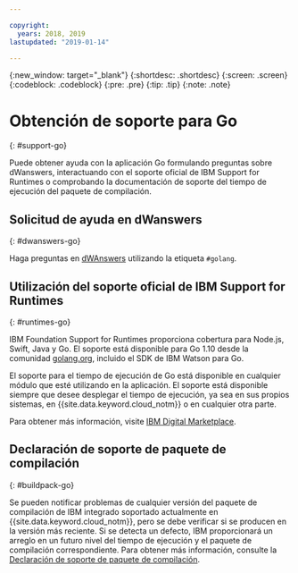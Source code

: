 ```yaml
---

copyright:
  years: 2018, 2019
lastupdated: "2019-01-14"

---
```


{:new_window: target="_blank"}
{:shortdesc: .shortdesc}
{:screen: .screen}
{:codeblock: .codeblock}
{:pre: .pre}
{:tip: .tip}
{:note: .note}

# Obtención de soporte para Go
{: #support-go}

Puede obtener ayuda con la aplicación Go formulando preguntas sobre dWanswers, interactuando con el soporte oficial de IBM Support for Runtimes o comprobando la documentación de soporte del tiempo de ejecución del paquete de compilación.

## Solicitud de ayuda en dWanswers
{: #dwanswers-go}

Haga preguntas en [dWAnswers](https://developer.ibm.com/answers/topics/golang.html) utilizando la etiqueta `#golang`.

## Utilización del soporte oficial de IBM Support for Runtimes
{: #runtimes-go}

IBM Foundation Support for Runtimes proporciona cobertura para Node.js, Swift, Java y Go. El soporte está disponible para Go 1.10 desde la comunidad [golang.org](https://golang.org/), incluido el SDK de IBM Watson para Go. 

El soporte para el tiempo de ejecución de Go está disponible en cualquier módulo que esté utilizando en la aplicación. El soporte está disponible siempre que desee desplegar el tiempo de ejecución, ya sea en sus propios sistemas, en {{site.data.keyword.cloud_notm}} o en cualquier otra parte.

Para obtener más información, visite [IBM Digital Marketplace](https://www.ibm.com/us-en/marketplace/support-for-runtimes).

## Declaración de soporte de paquete de compilación
{: #buildpack-go}

Se pueden notificar problemas de cualquier versión del paquete de compilación de IBM integrado soportado actualmente en {{site.data.keyword.cloud_notm}}, pero se debe verificar si se producen en la versión más reciente. Si se detecta un defecto, IBM proporcionará un arreglo en un futuro nivel del tiempo de ejecución y el paquete de compilación correspondiente. Para obtener más información, consulte la [Declaración de soporte de paquete de compilación](/docs/runtimes/common/buildpackSupport.html).
